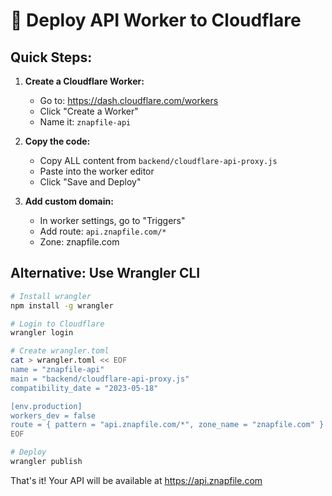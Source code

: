 # 🚀 Deploy API Worker to Cloudflare

## Quick Steps:

1. **Create a Cloudflare Worker:**
   - Go to: https://dash.cloudflare.com/workers
   - Click "Create a Worker"
   - Name it: `znapfile-api`

2. **Copy the code:**
   - Copy ALL content from `backend/cloudflare-api-proxy.js`
   - Paste into the worker editor
   - Click "Save and Deploy"

3. **Add custom domain:**
   - In worker settings, go to "Triggers"
   - Add route: `api.znapfile.com/*`
   - Zone: znapfile.com

## Alternative: Use Wrangler CLI

```bash
# Install wrangler
npm install -g wrangler

# Login to Cloudflare
wrangler login

# Create wrangler.toml
cat > wrangler.toml << EOF
name = "znapfile-api"
main = "backend/cloudflare-api-proxy.js"
compatibility_date = "2023-05-18"

[env.production]
workers_dev = false
route = { pattern = "api.znapfile.com/*", zone_name = "znapfile.com" }
EOF

# Deploy
wrangler publish
```

That's it! Your API will be available at https://api.znapfile.com